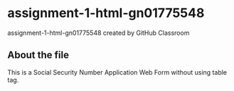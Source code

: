 # assignment-1-html-gn01775548
assignment-1-html-gn01775548 created by GitHub Classroom

## About the file

This is a Social Security Number Application Web Form without using table tag.

